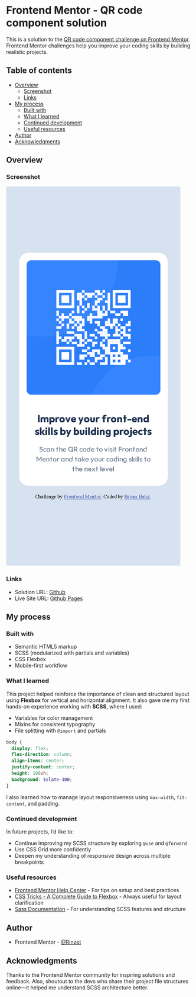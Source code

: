 # Frontend Mentor - QR code component solution

This is a solution to the [QR code component challenge on Frontend Mentor](https://www.frontendmentor.io/challenges/qr-code-component-iux_sIO_H). Frontend Mentor challenges help you improve your coding skills by building realistic projects. 

## Table of contents

- [Overview](#overview)
  - [Screenshot](#screenshot)
  - [Links](#links)
- [My process](#my-process)
  - [Built with](#built-with)
  - [What I learned](#what-i-learned)
  - [Continued development](#continued-development)
  - [Useful resources](#useful-resources)
- [Author](#author)
- [Acknowledgments](#acknowledgments)

## Overview

### Screenshot

![Project Screenshot](./screenshot.png)

### Links

- Solution URL: [Github](https://github.com/Rinzet/qr-code-repo)
- Live Site URL: [Github Pages](rinzet.github.io/qr-code-repo/)

## My process

### Built with

- Semantic HTML5 markup
- SCSS (modularized with partials and variables)
- CSS Flexbox
- Mobile-first workflow

### What I learned

This project helped reinforce the importance of clean and structured layout using **Flexbox** for vertical and horizontal alignment. It also gave me my first hands-on experience working with **SCSS**, where I used:

- Variables for color management
- Mixins for consistent typography
- File splitting with `@import` and partials

```scss
body {
  display: flex;
  flex-direction: column;
  align-items: center;
  justify-content: center;
  height: 100vh;
  background: $slate-300;
}
```

I also learned how to manage layout responsiveness using `max-width`, `fit-content`, and padding.

### Continued development

In future projects, I’d like to:
- Continue improving my SCSS structure by exploring `@use` and `@forward`
- Use CSS Grid more confidently
- Deepen my understanding of responsive design across multiple breakpoints

### Useful resources

- [Frontend Mentor Help Center](https://www.frontendmentor.io/resources) - For tips on setup and best practices
- [CSS Tricks - A Complete Guide to Flexbox](https://css-tricks.com/snippets/css/a-guide-to-flexbox/) - Always useful for layout clarification
- [Sass Documentation](https://sass-lang.com/documentation) - For understanding SCSS features and structure

## Author

- Frontend Mentor - [@Rinzet](https://www.frontendmentor.io/profile/Rinzet)

## Acknowledgments

Thanks to the Frontend Mentor community for inspiring solutions and feedback. Also, shoutout to the devs who share their project file structures online—it helped me understand SCSS architecture better.